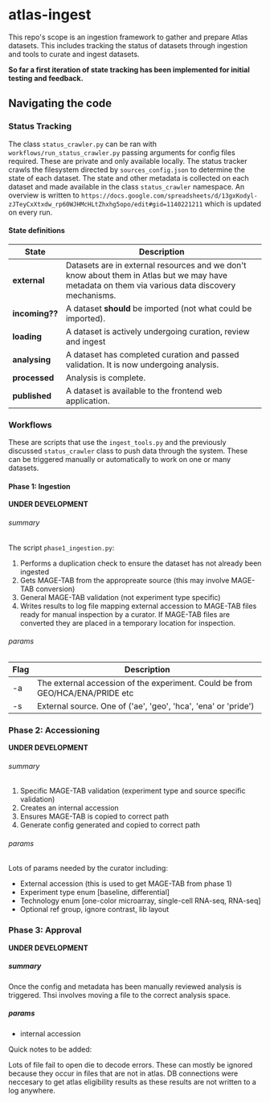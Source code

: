 # atlas-ingest



This repo's scope is an ingestion framework to gather and prepare Atlas datasets. This includes tracking the status of datasets through ingestion and tools to curate and ingest datasets.

**So far a first iteration of state tracking has been implemented for initial testing and feedback.**



## Navigating the code
### Status Tracking

The class `status_crawler.py` can be ran with `workflows/run_status_crawler.py` passing arguments for config files required. These are private and only available locally.
The status tracker crawls the filesystem directed by `sources_config.json` to determine the state of each dataset.
The state and other metadata is collected on each dataset and made available in the class `status_crawler` namespace.
An overview is written to `https://docs.google.com/spreadsheets/d/13gxKodyl-zJTeyCxXtxdw_rp60WJHMcHLtZhxhg5opo/edit#gid=1140221211` which is updated on every run.

#### State definitions 

| State  | Description  |
|---|---|
| **external** | Datasets are in external resources and we don't know about them in Atlas but we may have metadata on them via various data discovery mechanisms.  |
| **incoming??** | A dataset **should** be imported (not what could be imported). |
|**loading**|A dataset is actively undergoing curation, review and ingest|
|**analysing**|A dataset has completed curation and passed validation. It is now undergoing analysis.|
|**processed**|Analysis is complete.|
|**published**|A dataset is available to the frontend web application.|

### Workflows

These are scripts that use the `ingest_tools.py` and the previously discussed `status_crawler` class to push data through the system.
These can be triggered manually or automatically to work on one or many datasets.

#### Phase 1: Ingestion
**UNDER DEVELOPMENT**
###### summary
The script `phase1_ingestion.py`:
1. Performs a duplication check to ensure the dataset has not already been ingested
1. Gets MAGE-TAB from the appropreate source (this may involve MAGE-TAB conversion)
1. General MAGE-TAB validation (not experiment type specific)
1. Writes results to log file mapping external accession to MAGE-TAB files ready for manual inspection by a curator. If MAGE-TAB files are converted they are placed in a temporary location for inspection.
###### params
| Flag  | Description  |
|---|---|
| -a | The external accession of the experiment. Could be from GEO/HCA/ENA/PRIDE etc  |
| -s | External source. One of ('ae', 'geo', 'hca', 'ena' or 'pride') |

 
 ### Phase 2: Accessioning
**UNDER DEVELOPMENT**
 ###### summary
 1. Specific MAGE-TAB validation (experiment type and source specific validation)
 1. Creates an internal accession
 1. Ensures MAGE-TAB is copied to correct path
 1. Generate config generated and copied to correct path
 
###### params
Lots of params needed by the curator including:
- External accession (this is used to get MAGE-TAB from phase 1)
- Experiment type enum [baseline, differential]
- Technology enum [one-color microarray, single-cell RNA-seq, RNA-seq]
- Optional ref group, ignore contrast, lib layout

 ### Phase 3: Approval
**UNDER DEVELOPMENT**
 ##### summary
 Once the config and metadata has been manually reviewed analysis is triggered. Thsi involves moving a file to the correct analysis space.
 ##### params
 - internal accession
 
 

Quick notes to be added:

Lots of file fail to open die to decode errors. These can mostly be ignored because they occur in files that are not in atlas.
DB connections were neccesary to get atlas eligibility results as these results are not written to a log anywhere. 

 
